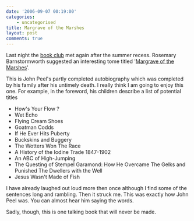 ```yaml
---
date: '2006-09-07 00:19:00'
categories:
    - uncategorised
title: Margrave of the Marshes
layout: post
comments: true
---
```

Last night the
[book club](http://www.nbrightside.com/blog/2006/04/19/book-club/) met
again after the summer recess. Rosemary Barnstormworth suggested an
interesting tome titled
'[Margrave of the Marshes](http://www.amazon.co.uk/Margrave-Marshes-John-Peel/dp/0552551198/sr=8-1/qid=1157649295/ref=pd_ka_1/026-8111829-2918848?ie=UTF8&s=gateway)'.

This is John Peel's partly completed autobiography which was completed
by his family after his untimely death. I really think I am going to
enjoy this one. For example, in the foreword, his children describe a
list of potential titles

-   How's Your Flow ?
-   Wet Echo
-   Flying Cream Shoes
-   Goatman Codds
-   If He Ever Hits Puberty
-   Buckskins and Buggery
-   The Wotters Won The Race
-   A History of the Iodine Trade 1847-1902
-   An ABC of High-Jumping
-   The Questing of Stempel Garamond: How He Overcame The Gelks and
    Punished The Dwellers with the Well
-   Jesus Wasn't Made of Fish

I have already laughed out loud more then once although I find some of
the sentences long and rambling. Then it struck me. This was exactly how
John Peel was. You can almost hear him saying the words.

Sadly, though, this is one talking book that will never be made.
